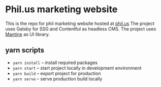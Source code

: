 # Phil.us marketing website
This is the repo for phil marketing website hosted at [phil.us](https://phil.us)
The project uses Gatsby for SSG and Contentful as headless CMS.
The project uses [Mantine](https://mantine.dev) as UI library.

## yarn scripts
- `yarn install` – install required packages
- `yarn start` – start project locally in development environment
- `yarn build` – export project for production
- `yarn serve` – serve production build locally
